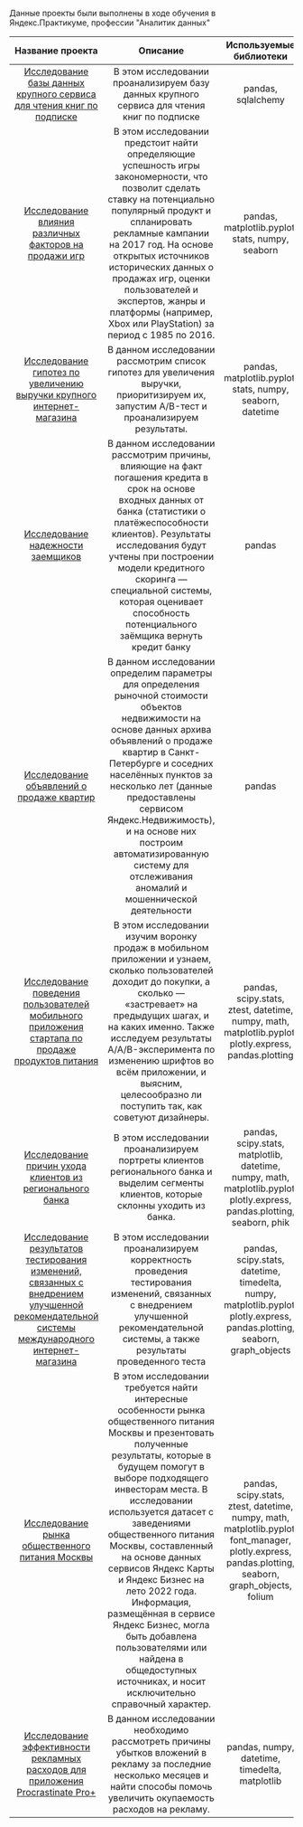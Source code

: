 Данные проекты были выполнены в ходе обучения в Яндекс.Практикуме, профессии "Аналитик данных"


|  Название проекта           | Описание                    | Используемые библиотеки     |
|:---------------------------:|:---------------------------:|:---------------------------:|
|[Исследование базы данных крупного сервиса для чтения книг по подписке](https://github.com/Julia-Antonova/DA-Yandex.Practicum/blob/main/%D0%98%D1%81%D1%81%D0%BB%D0%B5%D0%B4%D0%BE%D0%B2%D0%B0%D0%BD%D0%B8%D0%B5%20%D0%B1%D0%B0%D0%B7%D1%8B%20%D0%B4%D0%B0%D0%BD%D0%BD%D1%8B%D1%85%20%D0%BA%D1%80%D1%83%D0%BF%D0%BD%D0%BE%D0%B3%D0%BE%20%D1%81%D0%B5%D1%80%D0%B2%D0%B8%D1%81%D0%B0%20%D0%B4%D0%BB%D1%8F%20%D1%87%D1%82%D0%B5%D0%BD%D0%B8%D1%8F%20%D0%BA%D0%BD%D0%B8%D0%B3%20%D0%BF%D0%BE%20%D0%BF%D0%BE%D0%B4%D0%BF%D0%B8%D1%81%D0%BA%D0%B5.ipynb "Исследование базы данных крупного сервиса для чтения книг по подписке")| В этом исследовании проанализируем базу данных крупного сервиса для чтения книг по подписке | pandas, sqlalchemy |
|[Исследование влияния различных факторов на продажи игр](https://github.com/Julia-Antonova/DA-Yandex.Practicum/blob/main/%D0%98%D1%81%D1%81%D0%BB%D0%B5%D0%B4%D0%BE%D0%B2%D0%B0%D0%BD%D0%B8%D0%B5%20%D0%B2%D0%BB%D0%B8%D1%8F%D0%BD%D0%B8%D1%8F%20%D1%80%D0%B0%D0%B7%D0%BB%D0%B8%D1%87%D0%BD%D1%8B%D1%85%20%D1%84%D0%B0%D0%BA%D1%82%D0%BE%D1%80%D0%BE%D0%B2%20%D0%BD%D0%B0%20%D0%BF%D1%80%D0%BE%D0%B4%D0%B0%D0%B6%D0%B8%20%D0%B8%D0%B3%D1%80.ipynb "Исследование влияния различных факторов на продажи игр")| В этом исследовании предстоит найти определяющие успешность игры закономерности, что позволит сделать ставку на потенциально популярный продукт и спланировать рекламные кампании на 2017 год. На основе открытых источников исторических данных о продажах игр, оценки пользователей и экспертов, жанры и платформы (например, Xbox или PlayStation) за период с 1985 по 2016.| pandas, matplotlib.pyplot, stats, numpy, seaborn |
|[Исследование гипотез по увеличению выручки крупного интернет-магазина](https://github.com/Julia-Antonova/DA-Yandex.Practicum/blob/main/%D0%98%D1%81%D1%81%D0%BB%D0%B5%D0%B4%D0%BE%D0%B2%D0%B0%D0%BD%D0%B8%D0%B5%20%D0%B3%D0%B8%D0%BF%D0%BE%D1%82%D0%B5%D0%B7%20%D0%BF%D0%BE%20%D1%83%D0%B2%D0%B5%D0%BB%D0%B8%D1%87%D0%B5%D0%BD%D0%B8%D1%8E%20%D0%B2%D1%8B%D1%80%D1%83%D1%87%D0%BA%D0%B8%20%D0%BA%D1%80%D1%83%D0%BF%D0%BD%D0%BE%D0%B3%D0%BE%20%D0%B8%D0%BD%D1%82%D0%B5%D1%80%D0%BD%D0%B5%D1%82-%D0%BC%D0%B0%D0%B3%D0%B0%D0%B7%D0%B8%D0%BD%D0%B0.ipynb "Исследование гипотез по увеличению выручки крупного интернет-магазина")| В данном исследовании рассмотрим список гипотез для увеличения выручки, приоритизируем их, запустим A/B-тест и проанализируем результаты. |  pandas, matplotlib.pyplot, stats, numpy, seaborn, datetime|
|[Исследование надежности заемщиков](https://github.com/Julia-Antonova/DA-Yandex.Practicum/blob/main/%D0%98%D1%81%D1%81%D0%BB%D0%B5%D0%B4%D0%BE%D0%B2%D0%B0%D0%BD%D0%B8%D0%B5%20%D0%BD%D0%B0%D0%B4%D0%B5%D0%B6%D0%BD%D0%BE%D1%81%D1%82%D0%B8%20%D0%B7%D0%B0%D0%B5%D0%BC%D1%89%D0%B8%D0%BA%D0%BE%D0%B2-2.ipynb "Исследование надежности заемщиков")| В данном исследовании рассмотрим причины, влияющие на факт погашения кредита в срок на основе входных данных от банка (статистики о платёжеспособности клиентов). Результаты исследования будут учтены при построении модели кредитного скоринга — специальной системы, которая оценивает способность потенциального заёмщика вернуть кредит банку| pandas|
|[Исследование объявлений о продаже квартир](https://github.com/Julia-Antonova/DA-Yandex.Practicum/blob/main/%D0%98%D1%81%D1%81%D0%BB%D0%B5%D0%B4%D0%BE%D0%B2%D0%B0%D0%BD%D0%B8%D0%B5%20%D0%BE%D0%B1%D1%8A%D1%8F%D0%B2%D0%BB%D0%B5%D0%BD%D0%B8%D0%B9%20%D0%BE%20%D0%BF%D1%80%D0%BE%D0%B4%D0%B0%D0%B6%D0%B5%20%D0%BA%D0%B2%D0%B0%D1%80%D1%82%D0%B8%D1%80.ipynb "Исследование объявлений о продаже квартир")| В данном исследовании определим параметры для определения рыночной стоимости объектов недвижимости на основе данных архива объявлений о продаже квартир в Санкт-Петербурге и соседних населённых пунктов за несколько лет (данные предоставлены сервисом Яндекс.Недвижимость), и на основе них построим автоматизированную систему для отслеживания аномалий и мошеннической деятельности| pandas|
|[Исследование поведения пользователей мобильного приложения стартапа по продаже продуктов питания](https://github.com/Julia-Antonova/DA-Yandex.Practicum/blob/main/%D0%98%D1%81%D1%81%D0%BB%D0%B5%D0%B4%D0%BE%D0%B2%D0%B0%D0%BD%D0%B8%D0%B5%20%D0%BF%D0%BE%D0%B2%D0%B5%D0%B4%D0%B5%D0%BD%D0%B8%D1%8F%20%D0%BF%D0%BE%D0%BB%D1%8C%D0%B7%D0%BE%D0%B2%D0%B0%D1%82%D0%B5%D0%BB%D0%B5%D0%B9%20%D0%BC%D0%BE%D0%B1%D0%B8%D0%BB%D1%8C%D0%BD%D0%BE%D0%B3%D0%BE%20%D0%BF%D1%80%D0%B8%D0%BB%D0%BE%D0%B6%D0%B5%D0%BD%D0%B8%D1%8F%20%D1%81%D1%82%D0%B0%D1%80%D1%82%D0%B0%D0%BF%D0%B0%20%D0%BF%D0%BE%20%D0%BF%D1%80%D0%BE%D0%B4%D0%B0%D0%B6%D0%B5%20%D0%BF%D1%80%D0%BE%D0%B4%D1%83%D0%BA%D1%82%D0%BE%D0%B2%20%D0%BF%D0%B8%D1%82%D0%B0%D0%BD%D0%B8%D1%8F.ipynb "Исследование поведения пользователей мобильного приложения стартапа по продаже продуктов питания")| В этом исследовании изучим воронку продаж в мобильном приложении и узнаем, сколько пользователей доходит до покупки, а сколько — «застревает» на предыдущих шагах, и на каких именно. Также исследуем результаты A/A/B-эксперимента по изменению шрифтов во всём приложении, и выясним, целесообразно ли поступить так, как советуют дизайнеры.| pandas, scipy.stats, ztest, datetime, numpy, math, matplotlib.pyplot, plotly.express, pandas.plotting|
|[Исследование причин ухода клиентов из регионального банка](https://github.com/Julia-Antonova/DA-Yandex.Practicum/blob/main/%D0%98%D1%81%D1%81%D0%BB%D0%B5%D0%B4%D0%BE%D0%B2%D0%B0%D0%BD%D0%B8%D0%B5%20%D0%BF%D1%80%D0%B8%D1%87%D0%B8%D0%BD%20%D1%83%D1%85%D0%BE%D0%B4%D0%B0%20%D0%BA%D0%BB%D0%B8%D0%B5%D0%BD%D1%82%D0%BE%D0%B2%20%D0%B8%D0%B7%20%D1%80%D0%B5%D0%B3%D0%B8%D0%BE%D0%BD%D0%B0%D0%BB%D1%8C%D0%BD%D0%BE%D0%B3%D0%BE%20%D0%B1%D0%B0%D0%BD%D0%BA%D0%B0.ipynb "Исследование причин ухода клиентов из регионального банка")| В этом исследовании проанализируем портреты клиентов регионального банка и выделим сегменты клиентов, которые склонны уходить из банка.| pandas, scipy.stats, matplotlib, datetime, numpy, math, matplotlib.pyplot, plotly.express, pandas.plotting, seaborn, phik|
|[Исследование результатов тестирования изменений, связанных с внедрением улучшенной рекомендательной системы международного интернет-магазина](https://github.com/Julia-Antonova/DA-Yandex.Practicum/blob/main/%D0%98%D1%81%D1%81%D0%BB%D0%B5%D0%B4%D0%BE%D0%B2%D0%B0%D0%BD%D0%B8%D0%B5%20%D1%80%D0%B5%D0%B7%D1%83%D0%BB%D1%8C%D1%82%D0%B0%D1%82%D0%BE%D0%B2%20%D1%82%D0%B5%D1%81%D1%82%D0%B8%D1%80%D0%BE%D0%B2%D0%B0%D0%BD%D0%B8%D1%8F%20%D0%B8%D0%B7%D0%BC%D0%B5%D0%BD%D0%B5%D0%BD%D0%B8%D0%B9%2C%20%D1%81%D0%B2%D1%8F%D0%B7%D0%B0%D0%BD%D0%BD%D1%8B%D1%85%20%D1%81%20%D0%B2%D0%BD%D0%B5%D0%B4%D1%80%D0%B5%D0%BD%D0%B8%D0%B5%D0%BC%20%D1%83%D0%BB%D1%83%D1%87%D1%88%D0%B5%D0%BD%D0%BD%D0%BE%D0%B9%20%D1%80%D0%B5%D0%BA%D0%BE%D0%BC%D0%B5%D0%BD%D0%B4%D0%B0%D1%82%D0%B5%D0%BB%D1%8C%D0%BD%D0%BE%D0%B9%20%D1%81%D0%B8%D1%81%D1%82%D0%B5%D0%BC%D1%8B%20%D0%B8%D0%BD%D1%82%D0%B5%D1%80%D0%BD%D0%B5%D1%82-%D0%BC%D0%B0%D0%B3%D0%B0%D0%B7%D0%B8%D0%BD%D0%B0.ipynb "Исследование результатов тестирования изменений, связанных с внедрением улучшенной рекомендательной системы международного интернет-магазина")| В этом исследовании проанализируем корректность проведения тестирования изменений, связанных с внедрением улучшенной рекомендательной системы, а также результаты проведенного теста| pandas, scipy.stats, datetime, timedelta, numpy, matplotlib.pyplot, plotly.express, pandas.plotting, seaborn, graph_objects|
|[Исследование рынка общественного питания Москвы](https://github.com/Julia-Antonova/DA-Yandex.Practicum/blob/main/%D0%98%D1%81%D1%81%D0%BB%D0%B5%D0%B4%D0%BE%D0%B2%D0%B0%D0%BD%D0%B8%D0%B5%20%D1%80%D1%8B%D0%BD%D0%BA%D0%B0%20%D0%BE%D0%B1%D1%89%D0%B5%D1%81%D1%82%D0%B2%D0%B5%D0%BD%D0%BD%D0%BE%D0%B3%D0%BE%20%D0%BF%D0%B8%D1%82%D0%B0%D0%BD%D0%B8%D1%8F%20%D0%9C%D0%BE%D1%81%D0%BA%D0%B2%D1%8B.ipynb "Исследование рынка общественного питания Москвы")|В этом исследовании требуется найти интересные особенности рынка общественного питания Москвы и презентовать полученные результаты, которые в будущем помогут в выборе подходящего инвесторам места. В исследовании используется датасет с заведениями общественного питания Москвы, составленный на основе данных сервисов Яндекс Карты и Яндекс Бизнес на лето 2022 года. Информация, размещённая в сервисе Яндекс Бизнес, могла быть добавлена пользователями или найдена в общедоступных источниках, и носит исключительно справочный характер.| pandas, scipy.stats, ztest, datetime, numpy, math, matplotlib.pyplot, font_manager, plotly.express, pandas.plotting, seaborn, graph_objects, folium|
|[Исследование эффективности рекламных расходов для приложения Procrastinate Pro+](https://github.com/Julia-Antonova/DA-Yandex.Practicum/blob/main/%D0%98%D1%81%D1%81%D0%BB%D0%B5%D0%B4%D0%BE%D0%B2%D0%B0%D0%BD%D0%B8%D0%B5%20%D1%8D%D1%84%D1%84%D0%B5%D0%BA%D1%82%D0%B8%D0%B2%D0%BD%D0%BE%D1%81%D1%82%D0%B8%20%D1%80%D0%B5%D0%BA%D0%BB%D0%B0%D0%BC%D0%BD%D1%8B%D1%85%20%D1%80%D0%B0%D1%81%D1%85%D0%BE%D0%B4%D0%BE%D0%B2%20%D0%B4%D0%BB%D1%8F%20%D0%BF%D1%80%D0%B8%D0%BB%D0%BE%D0%B6%D0%B5%D0%BD%D0%B8%D1%8F.ipynb "Исследование эффективности рекламных расходов для приложения Procrastinate Pro+")|В данном исследовании необходимо рассмотреть причины убытков вложений в рекламу за последние несколько месяцев и найти способы помочь увеличить окупаемость расходов на рекламу.| pandas, numpy, datetime, timedelta, matplotlib|

